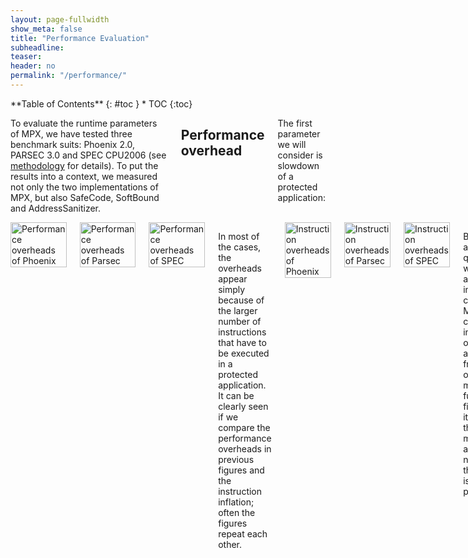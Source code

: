 ```yaml
---
layout: page-fullwidth
show_meta: false
title: "Performance Evaluation"
subheadline:
teaser:
header: no
permalink: "/performance/"
---
```


<div class="row">
<div class="medium-4 medium-push-8 columns" markdown="1">
<div class="panel radius" markdown="1">
**Table of Contents**
{: #toc }
*  TOC
{:toc}
</div>
</div><!-- /.medium-4.columns -->

<div class="medium-8 medium-pull-4 columns" markdown="1">

To evaluate the runtime parameters of MPX, we have tested three benchmark suits: Phoenix 2.0, PARSEC 3.0 and SPEC CPU2006 (see [methodology](/methodology#benchmarks) for details).
To put the results into a context, we measured not only the two implementations of MPX, but also SafeCode, SoftBound and AddressSanitizer.

## Performance overhead

The first parameter we will consider is slowdown of a protected application:

</div><!-- /.medium-8.columns -->
<div class="medium-12 medium-pull-12 columns" markdown="1">

<img class="t20" width="100%" src="{{ site.urlimg }}phoenix_perf.jpg" alt="Performance overheads of Phoenix">
<img class="t20" width="100%" src="{{ site.urlimg }}parsec_perf.jpg" alt="Performance overheads of Parsec">
<img class="t20" width="100%" src="{{ site.urlimg }}spec_perf.jpg" alt="Performance overheads of SPEC">

In most of the cases, the overheads appear simply because of the larger number of instructions that have to be executed in a protected application.
It can be clearly seen if we compare the performance overheads in previous figures and the instruction inflation; often the figures repeat each other.

<img class="t20" width="100%" src="{{ site.urlimg }}phoenix_instr.jpg" alt="Instruction overheads of Phoenix">
<img class="t20" width="100%" src="{{ site.urlimg }}parsec_instr.jpg" alt="Instruction overheads of Parsec">
<img class="t20" width="100%" src="{{ site.urlimg }}spec_instr.jpg" alt="Instruction overheads of SPEC">

But it raises another question: where do the additional instructions come from?
Mainly, they come from instrumentation of memory accesses and from wrappers on memory management functions.
Next figures prove it: the higher is the portion of memory accesses in the native version, the more code is required to protect it.

<img class="t20" width="100%" src="{{ site.urlimg }}phoenix_native_mem_access.jpg" alt="Native memory accesses of Phoenix">
<img class="t20" width="100%" src="{{ site.urlimg }}parsec_native_mem_access.jpg" alt="Native memory accesses of Parsec">
<img class="t20" width="100%" src="{{ site.urlimg }}spec_native_mem_access.jpg" alt="Native memory accesses of SPEC">

In MPX-protected applications, instruction overhead may also come from management of Bounds Tables.
Since it is performed by OS, it increases the number of executed instruction in kernel.
On our [microbenchmarks](/microbenchmarks#os) we shown that it may cause a slowdown of more than 100%. 
Nevertheless, in real applications, this factor does not seem to have a noticeable impact.
Even those applications that have to create hundreds of BTs (fluidanimate, canneal, dedup), get a minor slowdown in comparison to other factors. 

Instruction overhead is not the sole parameter that influences performance.
In the case of MPX, the second most important factor is the type of instructions that are used in instrumentation.
In particular, storing (bndstx) and loading (bndldx) bounds require two-level address translation, which is a very expensive operation and it can break cache locality.
To prove it, we measured the shares of MPX instructions in the total number of instructions of each application:

<img class="t20" width="100%" src="{{ site.urlimg }}phoenix_mpxcount.jpg" alt="MPX instructions of Phoenix">
<img class="t20" width="100%" src="{{ site.urlimg }}parsec_mpxcount.jpg" alt="MPX instructions of Parsec">
<img class="t20" width="100%" src="{{ site.urlimg }}spec_mpxcount.jpg" alt="MPX instructions of SPEC">

We can see the direct correlation between these two instructions and lower IPC levels.
For example, when Matrix Multiply is protected with ICC, the protection almost exclusively consists of bounds checks and, accordingly, there is a direct mapping between instruction and performance overheads. 
However, since the GCC version is less optimized and it has to use bounds loading, its performance overhead is higher.

ICC-protected Word Count may seem to be a counterexample to this rule because it has many bound loads and stores, and at the same time, the slowdown is smaller than the instruction overhead. 
To understand this behavior, we will look at the cache locality of the benchmarks:

<img class="t20" width="100%" src="{{ site.urlimg }}phoenix_cache.jpg" alt="Cache behavior of Phoenix">
<img class="t20" width="100%" src="{{ site.urlimg }}parsec_cache.jpg" alt="Cache behavior of Parsec">
<img class="t20" width="100%" src="{{ site.urlimg }}spec_cache.jpg" alt="Cache behavior of SPEC">

It appears that native version of Word Count has a significant number of L1 and L2 cache misses.
They have very high performance cost and therefore, can mask the overhead of memory protection. 

When compared to other approaches, MPX shows much better results than both SoftBound and SafeCode.
And it is no wonder---they are both implemented purely in software, when MPX has additional support from hardware.
Nevertheless, AddressSanitizer proves to be a worthy competitor, with better performance than GCC MPX and comparable to ICC MPX.
But as we will see later, it comes with a price of lower security guaranties.

## Memory consumption

The memory overhead measurements are presented in the next figures:

<img class="t20" width="100%" src="{{ site.urlimg }}phoenix_mem.jpg" alt="Memory consumption overheads of Phoenix">
<img class="t20" width="100%" src="{{ site.urlimg }}parsec_mem.jpg"  alt="Memory consumption overheads of Parsec">
<img class="t20" width="100%" src="{{ site.urlimg }}spec_mem.jpg"    alt="Memory consumption overheads of SPEC">

On average, MPX requires 53 % more memory in the ICC version and 154 % in the GCC.
It is a significant improvement over AddressSanitizer and it comes from two-level address translation scheme.
AddressSanitizer creates a ``shadow zone'' that is directly mapped to the main memory and therefore, can be quite big.
On the other hand, MPX has an intermediary Bounds Directory that trades lower memory consumption for longer assess time.

## MPX features

MPX has two main features that influence both performance and security guaranties: bounds narrowing and only-write protection.
When *bounds narrowing* is applied, each field of an object has its own bounds.
It allows to detect overflows not only between objects, but also between fields inside a single object.
Correspondingly, when this feature increases security level, but may harm performance.
_Only write protection_, on the other side, improves performance by disabling checks on memory reads.

The comparison of these features is presented in next two sets of figures.

Firstly, influence on performance:

<img class="t20" width="100%" src="{{ site.urlimg }}phoenix_mpx_feature_perf.jpg" alt="Performance overheads of Phoenix">
<img class="t20" width="100%" src="{{ site.urlimg }}parsec_mpx_feature_perf.jpg" alt="Performance overheads of Parsec">
<img class="t20" width="100%" src="{{ site.urlimg }}spec_mpx_feature_perf.jpg" alt="Performance overheads of SPEC">

Secondly, influence on memory consumption:

<img class="t20" width="100%" src="{{ site.urlimg }}phoenix_mpx_feature_mem.jpg" alt="Memory consumption overheads of Phoenix">
<img class="t20" width="100%" src="{{ site.urlimg }}parsec_mpx_feature_mem.jpg"  alt="Memory consumption overheads of Parsec">
<img class="t20" width="100%" src="{{ site.urlimg }}spec_mpx_feature_mem.jpg"    alt="Memory consumption overheads of SPEC">

As we can see, bounds narrowing has very small impact on performance because it does not change the number of checks.
At the same time, it may increase memory consumption because it has to keep more bounds.
Only write checking has the opposite effect - having to instrument less code reduces the slowdown but barely has any impact on memory consumption.

## Multithreading

<img class="t20" width="100%" src="{{ site.urlimg }}phoenix_multi.jpg" alt="Multithreading (Phoenix)">
<img class="t20" width="100%" src="{{ site.urlimg }}parsec_multi.jpg"  alt="Multithreading (Parsec)">

## Experiments with varying input sizes 

### Performance

<img class="t20" width="100%" src="{{ site.urlimg }}phoenix_var_input_perf.jpg" alt="Varying inputs - performance (Phoenix)">
<img class="t20" width="100%" src="{{ site.urlimg }}parsec_var_input_perf.jpg"  alt="Varying inputs - performance (Parsec)">
<img class="t20" width="100%" src="{{ site.urlimg }}spec_var_input_perf.jpg"    alt="Varying inputs - performance (SPEC)">

### Memory consumption

<img class="t20" width="100%" src="{{ site.urlimg }}phoenix_var_input_mem.jpg" alt="Varying inputs - memory (Phoenix)">
<img class="t20" width="100%" src="{{ site.urlimg }}parsec_var_input_mem.jpg"  alt="Varying inputs - memory (Parsec)">
<img class="t20" width="100%" src="{{ site.urlimg }}spec_var_input_mem.jpg"    alt="Varying inputs - memory (SPEC)">

## Other statistics

This data was removed from the main paper since it does not add more information to the existing discussion. 
Nevertheless, we leave it here for the sake of completeness.

**Branch instructions and TLB locality**

<img class="t20" width="100%" src="{{ site.urlimg }}phoenix_misc_stat.jpg" alt="Branches and TLB (Phoenix)">
<img class="t20" width="100%" src="{{ site.urlimg }}parsec_misc_stat.jpg"  alt="Branches and TLB (Parsec)">
<img class="t20" width="100%" src="{{ site.urlimg }}spec_misc_stat.jpg"    alt="Branches and TLB (SPEC)">